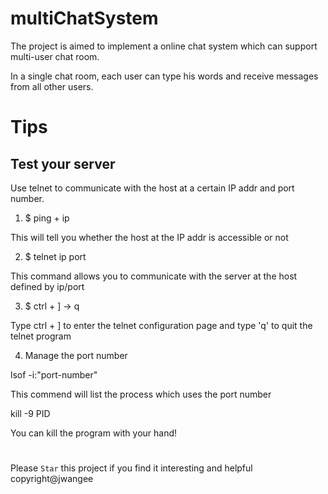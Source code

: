 # multiChatSystem

The project is aimed to implement a online chat system which can support multi-user chat room. <br>

In a single chat room, each user can type his words and receive messages from all other users.

# Tips
## Test your server

Use telnet to communicate with the host at a certain IP addr and port number.

1. $ ping + ip

This will tell you whether the host at the IP addr is accessible or not

2. $ telnet ip port

This command allows you to communicate with the server at the host defined by ip/port

3. $ ctrl + ] -> q

Type ctrl + ] to enter the telnet configuration page and type 'q' to quit the telnet program

4. Manage the port number

lsof -i:"port-number"

This commend will list the process which uses the port number

kill -9 PID

You can kill the program with your hand!

#
Please `Star` this project if you find it interesting and helpful<br>
copyright@jwangee